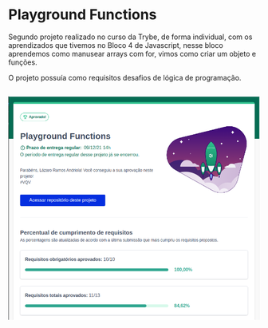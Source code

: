 # Playground Functions

Segundo projeto realizado no curso da Trybe, de forma individual, com os aprendizados que tivemos no Bloco 4 de Javascript, nesse bloco aprendemos como manusear arrays com for, vimos como criar um objeto e funções.

O projeto possuía como requisitos desafios de lógica de programação.

##

![](https://raw.githubusercontent.com/lazaroor/playground-functions/master/Playground-Functions.png)
